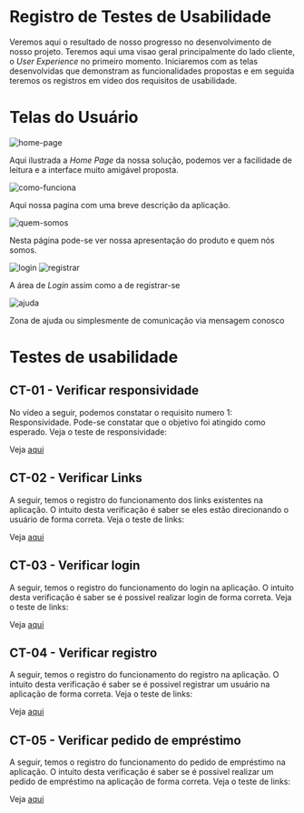 # Registro de Testes de Usabilidade

Veremos aqui o resultado de nosso progresso no desenvolvimento de nosso projeto.
Teremos aqui uma visao geral principalmente do lado cliente, o _*User Experience*_ no primeiro momento.
Iniciaremos com as telas desenvolvidas que demonstram as funcionalidades propostas e em seguida teremos os registros em video dos requisitos de usabilidade.

# Telas do Usuário

![home-page](https://user-images.githubusercontent.com/93105125/198178478-abf2987d-f459-498a-aa3f-f68ec8cf50c5.jpg)

Aqui ilustrada a _*Home Page*_ da nossa solução, podemos ver a facilidade de leitura e a interface muito amigável proposta.
<br>

![como-funciona](https://user-images.githubusercontent.com/93105125/198700312-4a666b65-f205-4f86-b326-077ac3bd226d.jpg)

Aqui nossa pagina com uma breve descrição da aplicação.
<br>

![quem-somos](https://user-images.githubusercontent.com/93105125/198700743-424fc529-ce97-4da3-b9a8-c714f046eaae.jpg)

Nesta página pode-se ver nossa apresentação do produto e quem nós somos.
<br>

![login](https://user-images.githubusercontent.com/93105125/198700915-6d7ca7c5-fbeb-4fb1-ae2f-90d1154cb6e7.jpg)
![registrar](https://user-images.githubusercontent.com/93105125/198701074-258b66ff-423b-44c4-9377-259088de69d8.jpg)
 
 A área de _*Login*_ assim como a de registrar-se
 <br>
 
 ![ajuda](https://user-images.githubusercontent.com/93105125/198701182-4c02f569-1709-421b-bd19-6f427e8361f7.jpg)
 
 Zona de ajuda ou simplesmente de comunicação via mensagem conosco
 <br>
 
 # Testes de usabilidade
 
 ## CT-01 - Verificar responsividade
 
 No vídeo a seguir, podemos constatar o requisito numero 1: Responsividade.
 Pode-se constatar que o objetivo foi atingido como esperado. Veja o teste de responsividade:

Veja [aqui](./video/responsividade.mp4)


 
  ## CT-02 - Verificar Links
  
  A seguir, temos o registro do funcionamento dos links existentes na aplicação. O intuito desta verificação é saber se eles estão direcionando o usuário de forma correta. Veja o teste de links:
  
Veja [aqui](./video/links.mp4)

  ## CT-03 - Verificar login
  
  A seguir, temos o registro do funcionamento do login na aplicação. O intuito desta verificação é saber se é possivel realizar login de forma correta. Veja o teste de links:
  
Veja [aqui](./video/login.mp4)

  ## CT-04 - Verificar registro
  
  A seguir, temos o registro do funcionamento do registro na aplicação. O intuito desta verificação é saber se é possivel registrar um usuário na aplicação de forma correta. Veja o teste de links:
  
Veja [aqui](./video/signup.mp4)

  ## CT-05 - Verificar pedido de empréstimo
  
  A seguir, temos o registro do funcionamento do pedido de empréstimo na aplicação. O intuito desta verificação é saber se é possivel realizar um pedido de empréstimo na aplicação de forma correta. Veja o teste de links:
  
Veja [aqui](./video/loan-request.mp4)



